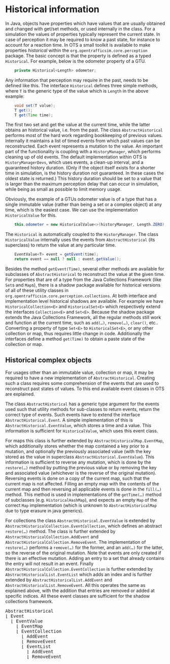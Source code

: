 # Historical information

In Java, objects have properties which have values that are usually obtained and changed with get/set methods, or used internally in the class. For a simulation the values of properties typically represent the current state. In case of perception it may be required to know a past state, for instance to account for a reaction time. In OTS a small toolkit is available to make properties _historical_ within the `org.opentrafficsim.core.perception` package. The basic concept is that the property is defined as a typed `Historical`. For example, below is the odometer property of a GTU.

```java
    private Historical<Length> odometer;
```

Any information that perception may require in the past, needs to be defined like this. The interface `Historical` defines three simple methods, where `T` is the generic type of the value which is `Length` in the above example:

```java
    void set(T value);
    T get();
    T get(Time time);
```

The first two set and get the value at the current time, while the latter obtains an historical value, i.e. from the past. The class `AbstractHistorical` performs most of the hard work regarding bookkeeping of previous values. Internally it maintains a list of timed events from which past values can be reconstructed. Each event represents a mutation to the value. An important part of the functionality is coupling with a `HistoryManager`, which performs cleaning up of old events. The default implementation within OTS is `HistoryManagerDevs`, which uses events, a clean-up interval, and a guaranteed history duration. (Only if the object itself exists for a shorter time in simulation, is the history duration not guaranteed. In these cases the oldest state is returned.) This history duration should be set to a value that is larger than the maximum perception delay that can occur in simulation, while being as small as possible to limit memory usage.

Obviously, the example of a GTUs odometer value is of a type that has a single immutable value (rather than being a set or a complex object) at any time, which is the easiest case. We can use the implementation `HistoricalValue` for this.

```java
    this.odometer = new HistoricalValue<>(historyManager, Length.ZERO);
```

The `Historical` is automatically coupled to the `HistoryManager`. The class `HistoricalValue` internally uses the events from `AbstractHistorical` (its superclass) to return the value at any particular time.

```java
    EventValue<T> event = getEvent(time);
    return event == null ? null : event.getValue();
```

Besides the method `getEvent(Time)`, several other methods are available for subclasses of `AbstractHistorical` to reconstruct the value at the given time. For properties that are of a type from the Java Collections Framework (like `Set`s and `Map`s), there is a shadow package available for historical versions of all of these utility classes in `org.opentrafficsim.core.perception.collections`. At both interface and implementation level historical shadows are available. For example we have `HistoricalCollection<E>` and `HistoricalSet<E>` which respectively extend the interfaces `Collection<E>` and `Set<E>`. Because the shadow package extends the Java Collections Framework, all the regular methods still work and function at the current time, such as `add(…)`, `remove(…)`, `clear()`, etc.. 
Converting a property of type `Set<E>` to `HistoricalSet<E>`, or any other collection or map, thus requires little change in code. Additionally the interfaces define a method `get(Time)` to obtain a paste state of the collection or map.


## Historical complex objects

For usages other than an immutable value, collection or map, it may be required to have a new implementation of `AbstractHistorical`. Creating such a class requires some comprehension of the events that are used to reconstruct past states of values. To this end available event classes in OTS are explained.

The class `AbstractHistorical` has a generic type argument for the events used such that utility methods for sub-classes to return events, return the correct type of events. Such events have to extend the interface `AbstractHistorical.Event`. A simple implementation of this is `AbstractHistorical.EventValue`, which stores a time and a value. This information is sufficient for `HistoricalValue`, which uses this event class. 

For maps this class is further extended by `AbstractHistoricalMap.EventMap`, which additionally stores whether the map contained a key prior to a mutation, and optionally the previously associated value (with the key stored as the value in superclass `AbstractHistorical.EventValue`). This information is sufficient to reverse any mutation, which is done by the `restore(…)` method by putting the previous value or by removing the key and associated value (whichever is the reverse of the original mutation). Reversing events is done on a copy of the current map, such that the current map is not affected. Filling an empty map with the contents of the current map and then reversing all applicable events is done in the `fill(…)` method. This method is used in implementations of the `getTime(…)` method of subclasses (e.g. `HistoricalHashMap`), and expects an empty `Map` of the correct `Map` implementation (which is unknown to `AbstractHistoricalMap` due to type erasure in java generics).

For collections the class `AbstractHistorical.EventValue` is extended by `AbstractHistoricalCollection.EventCollection`, which defines an abstract `restore(…)` method. The class is further extended by `AbstractHistoricalCollection.AddEvent` and `AbstractHistoricalCollection.RemoveEvent`. The implementation of `restore(…)` performs a `remove(…)` for the former, and an `add(…)` for the latter, so the reverse of the original mutation. Note that events are only created if there is an effective mutation. Adding an entry to a set that already contains the entry will not result in an event. Finally `AbstractHistoricalCollection.EventCollection` is further extended by `AbstractHistoricalList.EventList` which adds an index and is further extended by `AbstractHistoricalList.AddEvent` and `AbstractHistoricalList.RemoveEvent`. All this operates the same as explained above, with the addition that entries are removed or added at specific indices. All these event classes are sufficient for the shadow collections framework.

<pre>
AbstractHistorical
&lfloor; Event
  &lfloor; EventValue
    &lfloor; EventMap
    &lfloor; EventCollection
      &lfloor; AddEvent
      &lfloor; RemoveEvent
      &lfloor; EventList
        &lfloor; AddEvent
        &lfloor; RemoveEvent
</pre>
